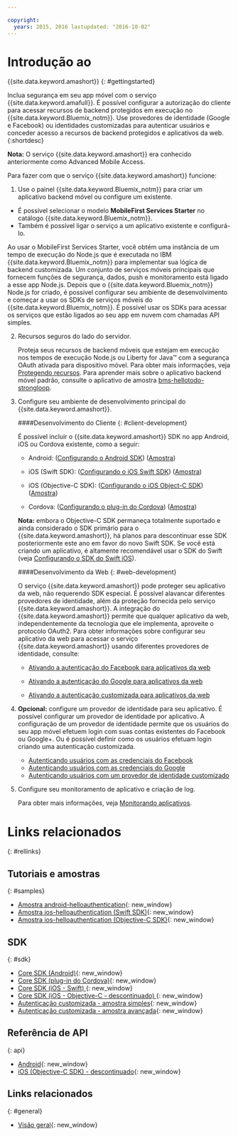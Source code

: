 ```yaml
---

copyright:
  years: 2015, 2016 lastupdated: "2016-10-02"
---
```



# Introdução ao
{{site.data.keyword.amashort}}
{: #gettingstarted}


Inclua segurança em seu app móvel com o serviço {{site.data.keyword.amafull}}. É possível configurar a autorização do cliente para acessar recursos de
backend protegidos em execução no {{site.data.keyword.Bluemix_notm}}. Use provedores de identidade (Google e Facebook) ou identidades customizadas para
autenticar usuários e conceder acesso a recursos de backend protegidos e aplicativos da web.
{:shortdesc}

**Nota:** O serviço {{site.data.keyword.amashort}} era
conhecido anteriormente como Advanced Mobile Access.


Para fazer com que o serviço {{site.data.keyword.amashort}} funcione:

1. Use o painel {{site.data.keyword.Bluemix_notm}} para criar um aplicativo backend móvel ou configure um existente.
  - É possível selecionar o modelo **MobileFirst Services Starter** no catálogo {{site.data.keyword.Bluemix_notm}}.
  - Também é possível ligar o serviço a um aplicativo existente e configurá-lo.

   Ao usar o MobileFirst Services Starter, você obtém uma instância de um tempo de execução do Node.js que é executada no IBM {{site.data.keyword.Bluemix_notm}} para implementar sua lógica de backend customizada. Um conjunto de serviços móveis principais que fornecem funções de segurança, dados, push e monitoramento está ligado a esse app Node.js. Depois que o {{site.data.keyword.Bluemix_notm}} Node.js for criado, é possível configurar seu ambiente de desenvolvimento e começar a usar os SDKs de serviços móveis do {{site.data.keyword.Bluemix_notm}}. É possível usar os SDKs para acessar os serviços que estão ligados ao seu app em nuvem com chamadas API simples.
  
2. Recursos seguros do lado do servidor.

   Proteja seus recursos de backend móveis que estejam em execução nos tempos de execução Node.js ou Liberty for Java&trade; com a segurança OAuth ativada para dispositivo móvel. Para obter mais informações, veja [Protegendo recursos](protecting-resources.html). Para aprender mais sobre o aplicativo backend móvel padrão, consulte o aplicativo de amostra [bms-hellotodo-strongloop](https://github.com/ibm-bluemix-mobile-services/bms-hellotodo-strongloop).

3. Configure seu ambiente de desenvolvimento principal do {{site.data.keyword.amashort}}.
   
	####Desenvolvimento do Cliente
   {: #client-development}
   
	É possível incluir o {{site.data.keyword.amashort}} SDK no app Android, iOS ou Cordova existente, como a seguir: 
   * Android: ([Configurando o Android SDK](getting-started-android.html)) ([Amostra](https://github.com/ibm-bluemix-mobile-services/bms-samples-android-helloauthentication))
  
   * iOS (Swift SDK): ([Configurando o iOS Swift SDK](getting-started-ios-swift-sdk.html))
      ([Amostra](https://github.com/ibm-bluemix-mobile-services/bms-samples-swift-helloauthentication))
  
   * iOS (Objective-C SDK): ([Configurando o iOS Object-C SDK](getting-started-ios.html)) ([Amostra](https://github.com/ibm-bluemix-mobile-services/bms-samples-ios-helloauthentication))

   * Cordova: ([Configurando o plug-in do Cordova](getting-started-cordova.html)) ([Amostra](https://github.com/ibm-bluemix-mobile-services/bms-samples-cordova-helloauthentication))
   
   **Nota:** embora o Objective-C SDK permaneça totalmente suportado e ainda considerado o SDK primário para o
{{site.data.keyword.amashort}}, há planos para descontinuar esse SDK posteriormente este ano em favor do novo Swift SDK. Se você está criando um aplicativo, é altamente recomendável usar o SDK do Swift (veja
[Configurando o SDK do Swift iOS](getting-started-ios-swift-sdk.html)).

	####Desenvolvimento da Web
   {: #web-development}

   O serviço {{site.data.keyword.amashort}} pode proteger seu aplicativo da web, não requerendo SDK especial. É possível alavancar diferentes provedores de identidade, além da proteção fornecida pelo serviço {{site.data.keyword.amashort}}. A integração do {{site.data.keyword.amashort}} permite que qualquer aplicativo da web, independentemente da tecnologia que ele implementa, aproveite o protocolo OAuth2. Para
obter informações sobre configurar seu aplicativo da web para acessar o serviço {{site.data.keyword.amashort}} usando diferentes
provedores de identidade, consulte:

    * [Ativando a autenticação do Facebook para aplicativos da web](facebook-auth-web.html)
              
    * [Ativando a autenticação do Google para aplicativos da web](google-auth-web.html)
              
    * [Ativando a autenticação customizada para aplicativos da web](custom-auth-web.html)
              
4. **Opcional:** configure um provedor de identidade para seu aplicativo. É possível configurar um provedor de identidade por aplicativo. A configuração de um provedor de identidade permite que os usuários do seu app móvel efetuem login com suas contas existentes do Facebook ou Google+. Ou é possível definir como os usuários efetuam login criando uma autenticação customizada.
   * [Autenticando usuários com as credenciais do Facebook](facebook-auth-overview.html)
   * [Autenticando usuários com as credenciais do Google](google-auth-overview.html)
   * [Autenticando usuários com um provedor de identidade customizado](custom-auth.html)

5. Configure seu monitoramento de aplicativo e criação de log.

    Para obter mais informações, veja [Monitorando aplicativos](app-monitoring.html).

# Links relacionados
{: #rellinks}

## Tutoriais e amostras
{: #samples}
* [Amostra android-helloauthentication](https://github.com/ibm-bluemix-mobile-services/bms-samples-android-helloauthentication){: new_window}
* [Amostra ios-helloauthentication (Swift SDK)](https://github.com/ibm-bluemix-mobile-services/bms-samples-swift-helloauthentication){: new_window}
* [Amostra ios-helloauthentication (Objective-C SDK)](https://github.com/ibm-bluemix-mobile-services/bms-samples-ios-helloauthentication){: new_window}

## SDK
{: #sdk}
* [Core SDK (Android)](https://github.com/ibm-bluemix-mobile-services/bms-clientsdk-android-core){: new_window}
* [Core SDK (plug-in do Cordova)](https://github.com/ibm-bluemix-mobile-services/bms-clientsdk-cordova-plugin-core){: new_window}
* [Core SDK (iOS - Swift) ](https://github.com/ibm-bluemix-mobile-services/bms-clientsdk-swift-core){: new_window}
* [Core SDK (iOS - Objective-C - descontinuado) ](https://hub.jazz.net/git/bluemixmobilesdk/imf-ios-sdk/archive?revstr=master){: new_window}
* [Autenticação customizada - amostra simples](https://github.com/ibm-bluemix-mobile-services/bms-mca-custom-identity-provider-sample){: new_window}
* [Autenticação customizada - amostra avançada](https://github.com/ibm-bluemix-mobile-services/bms-mca-custom-identity-provider-with-user-management){: new_window}

## Referência de API
{: api}
* [Android](https://console.{DomainName}/docs/api/content/api/mobilefirst/android/core-api-doc/overview-summary.html){: new_window}
* [iOS (Objective-C SDK) - descontinuado](https://console.{DomainName}/docs/api/content/api/mobilefirst/ios/IMFCore_api-doc/html/index.html){: new_window}


## Links relacionados
{: #general}
* [Visão geral](overview.html){: new_window}
